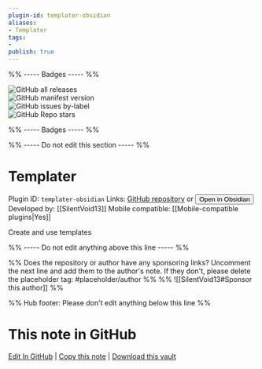 ```yaml
---
plugin-id: templater-obsidian
aliases:
- Templater
tags: 
- 
publish: true
---
```


%% ----- Badges ----- %%

![GitHub all releases](https://img.shields.io/github/downloads/SilentVoid13/Templater/total?color=573E7A&logo=github&style=for-the-badge)   
![GitHub manifest version](https://img.shields.io/github/manifest-json/v/SilentVoid13/Templater?color=573E7A&logo=github&style=for-the-badge)   
![GitHub issues by-label](https://img.shields.io/github/issues/SilentVoid13/Templater/help%20wanted?color=573E7A&logo=github&style=for-the-badge)   
![GitHub Repo stars](https://img.shields.io/github/stars/SilentVoid13/Templater?color=573E7A&logo=github&style=for-the-badge)

%% ----- Badges ----- %%

%% ----- Do not edit this section ----- %%

# Templater

Plugin ID: `templater-obsidian`
Links: [GitHub repository](https://github.com/SilentVoid13/Templater) or [<button id=HH>Open in Obsidian</button>](obsidian://goto-plugin?id=templater-obsidian)
Developed by: [[SilentVoid13]]
Mobile compatible: [[Mobile-compatible plugins|Yes]]

Create and use templates

%% ----- Do not edit anything above this line ----- %% 

%% Does the repository or author have any sponsoring links? Uncomment the next line and add them to the author's note. If they don't, please delete the placeholder tag: #placeholder/author %%
%% ![[SilentVoid13#Sponsor this author]] %%

%% Hub footer: Please don't edit anything below this line %%

# This note in GitHub

<span class="git-footer">[Edit In GitHub](https://github.dev/obsidian-community/obsidian-hub/blob/main/02%20-%20Community%20Expansions/02.05%20All%20Community%20Expansions/Plugins/templater-obsidian.md "git-hub-edit-note") | [Copy this note](https://raw.githubusercontent.com/obsidian-community/obsidian-hub/main/02%20-%20Community%20Expansions/02.05%20All%20Community%20Expansions/Plugins/templater-obsidian.md "git-hub-copy-note") | [Download this vault](https://github.com/obsidian-community/obsidian-hub/archive/refs/heads/main.zip "git-hub-download-vault") </span>